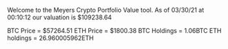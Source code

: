 Welcome to the Meyers Crypto Portfolio Value tool. 
As of 03/30/21 at 00:10:12 our valuation is $109238.64 

BTC Price = $57264.51
 ETH Price = $1800.38
BTC Holdings = 1.06BTC
 ETH holdings = 26.960005962ETH 
